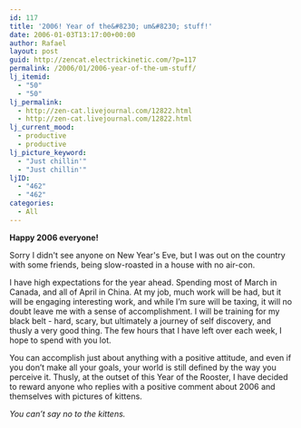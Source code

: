 ```yaml
---
id: 117
title: '2006! Year of the&#8230; um&#8230; stuff!'
date: 2006-01-03T13:17:00+00:00
author: Rafael
layout: post
guid: http://zencat.electrickinetic.com/?p=117
permalink: /2006/01/2006-year-of-the-um-stuff/
lj_itemid:
  - "50"
  - "50"
lj_permalink:
  - http://zen-cat.livejournal.com/12822.html
  - http://zen-cat.livejournal.com/12822.html
lj_current_mood:
  - productive
  - productive
lj_picture_keyword:
  - "Just chillin'"
  - "Just chillin'"
ljID:
  - "462"
  - "462"
categories:
  - All
---
```

<b>Happy 2006 everyone!</b>

Sorry I didn't see anyone on New Year's Eve, but I was out on the country with some friends, being slow-roasted in a house with no air-con.

I have high expectations for the year ahead. Spending most of March in Canada, and all of April in China. At my job, much work will be had, but it will be engaging interesting work, and while I’m sure will be taxing, it will no doubt leave me with a sense of accomplishment. I will be training for my black belt - hard, scary, but ultimately a journey of self discovery, and thusly a very good thing. The few hours that I have left over each week, I hope to spend with you lot.

You can accomplish just about anything with a positive attitude, and even if you don’t make all your goals, your world is still defined by the way you perceive it. Thusly, at the outset of this Year of the Rooster, I have decided to reward anyone who replies with a positive comment about 2006 and themselves with pictures of kittens.

<i>You can’t say no to the kittens.</i>